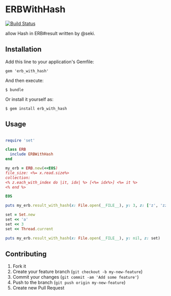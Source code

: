 # ERBWithHash

[![Build Status](https://travis-ci.org/takkanm/erb_with_hash.svg&branch=master)](https://travis-ci.org/takkanm/erb_with_hash)

allow Hash in ERB#result written by @seki.

## Installation

Add this line to your application's Gemfile:

    gem 'erb_with_hash'

And then execute:

    $ bundle

Or install it yourself as:

    $ gem install erb_with_hash

## Usage

```ruby

require 'set'

class ERB
  include ERBWithHash
end

my_erb = ERB.new(<<EOS)
file_size: <%= x.read.size%>
collection:
<% z.each_with_index do |it, idx| %> [<%= idx%>] <%= it %>
<% end %>

EOS

puts my_erb.result_with_hash(x: File.open(__FILE__), y: 3, z: ['z', 'zz'])

set = Set.new
set << 'a'
set << 3
set << Thread.current

puts my_erb.result_with_hash(x: File.open(__FILE__), y: nil, z: set)
```

## Contributing

1. Fork it
2. Create your feature branch (`git checkout -b my-new-feature`)
3. Commit your changes (`git commit -am 'Add some feature'`)
4. Push to the branch (`git push origin my-new-feature`)
5. Create new Pull Request
